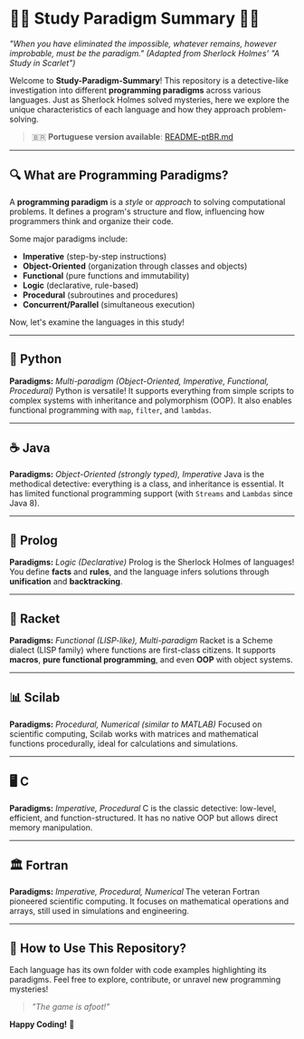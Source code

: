 # 🕵️‍♂️ Study Paradigm Summary 🕵️‍♀️

*"When you have eliminated the impossible, whatever remains, however improbable, must be the paradigm."*
*(Adapted from Sherlock Holmes' "A Study in Scarlet")*

Welcome to **Study-Paradigm-Summary**! This repository is a detective-like investigation into different **programming paradigms** across various languages. Just as Sherlock Holmes solved mysteries, here we explore the unique characteristics of each language and how they approach problem-solving.

> 🇧🇷 **Portuguese version available**: [README-ptBR.md](README-ptBR.md)

---

## 🔍 **What are Programming Paradigms?**

A **programming paradigm** is a *style* or *approach* to solving computational problems. It defines a program's structure and flow, influencing how programmers think and organize their code.

Some major paradigms include:
- **Imperative** (step-by-step instructions)
- **Object-Oriented** (organization through classes and objects)
- **Functional** (pure functions and immutability)
- **Logic** (declarative, rule-based)
- **Procedural** (subroutines and procedures)
- **Concurrent/Parallel** (simultaneous execution)

Now, let's examine the languages in this study!

---

## 🐍 **Python**
**Paradigms:** *Multi-paradigm (Object-Oriented, Imperative, Functional, Procedural)*
Python is versatile! It supports everything from simple scripts to complex systems with inheritance and polymorphism (OOP). It also enables functional programming with `map`, `filter`, and `lambdas`.

---

## ☕ **Java**
**Paradigms:** *Object-Oriented (strongly typed), Imperative*
Java is the methodical detective: everything is a class, and inheritance is essential. It has limited functional programming support (with `Streams` and `Lambdas` since Java 8).

---

## 🧠 **Prolog**
**Paradigms:** *Logic (Declarative)*
Prolog is the Sherlock Holmes of languages! You define **facts** and **rules**, and the language infers solutions through **unification** and **backtracking**.

---

## 🎻 **Racket**
**Paradigms:** *Functional (LISP-like), Multi-paradigm*
Racket is a Scheme dialect (LISP family) where functions are first-class citizens. It supports **macros**, **pure functional programming**, and even **OOP** with object systems.

---

## 📊 **Scilab**
**Paradigms:** *Procedural, Numerical (similar to MATLAB)*
Focused on scientific computing, Scilab works with matrices and mathematical functions procedurally, ideal for calculations and simulations.

---

## 🖥️ **C**
**Paradigms:** *Imperative, Procedural*
C is the classic detective: low-level, efficient, and function-structured. It has no native OOP but allows direct memory manipulation.

---

## 🏛️ **Fortran**
**Paradigms:** *Imperative, Procedural, Numerical*
The veteran Fortran pioneered scientific computing. It focuses on mathematical operations and arrays, still used in simulations and engineering.

---

## 🎩 **How to Use This Repository?**
Each language has its own folder with code examples highlighting its paradigms. Feel free to explore, contribute, or unravel new programming mysteries!

> *"The game is afoot!"*

**Happy Coding!** 🚀
